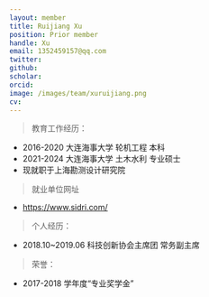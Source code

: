 ```yaml
---
layout: member
title: Ruijiang Xu
position: Prior member
handle: Xu
email: 1352459157@qq.com
twitter: 
github: 
scholar:
orcid: 
image: /images/team/xuruijiang.png
cv: 
---
```



> 教育工作经历：

- 2016-2020 大连海事大学 轮机工程 本科
- 2021-2024 大连海事大学 土木水利 专业硕士
- 现就职于上海勘测设计研究院

> 就业单位网址

- https://www.sidri.com/

> 个人经历：

- 2018.10~2019.06 科技创新协会主席团 常务副主席

> 荣誉： 

- 2017-2018 学年度“专业奖学金”
